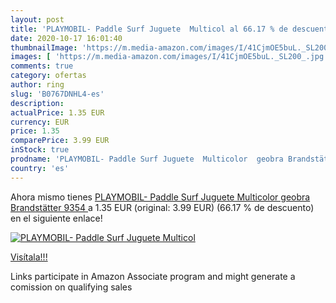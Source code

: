 ```yaml
---
layout: post
title: 'PLAYMOBIL- Paddle Surf Juguete  Multicol al 66.17 % de descuento'
date: 2020-10-17 16:01:40
thumbnailImage: 'https://m.media-amazon.com/images/I/41CjmOE5buL._SL200_.jpg'
images: [ 'https://m.media-amazon.com/images/I/41CjmOE5buL._SL200_.jpg' ]
comments: true
category: ofertas
author: ring
slug: 'B0767DNHL4-es'
description:
actualPrice: 1.35 EUR
currency: EUR
price: 1.35
comparePrice: 3.99 EUR
inStock: true
prodname: 'PLAYMOBIL- Paddle Surf Juguete  Multicolor  geobra Brandstätter 9354 '
country: 'es'
---
```


Ahora mismo tienes [PLAYMOBIL- Paddle Surf Juguete  Multicolor  geobra Brandstätter 9354 ](https://www.amazon.es/dp/B0767DNHL4/?tag=tolees-21) a 1.35 EUR (original: 3.99 EUR) (66.17 %  de descuento) en el siguiente enlace!

[![PLAYMOBIL- Paddle Surf Juguete  Multicol](https://m.media-amazon.com/images/I/41CjmOE5buL._SL200_.jpg)](https://www.amazon.es/dp/B0767DNHL4/?tag=tolees-21)

[Visítala!!!](https://www.amazon.es/dp/B0767DNHL4/?tag=tolees-21)

Links participate in Amazon Associate program and might generate a comission on qualifying sales
